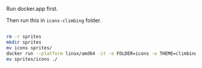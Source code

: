 
Run docker.app first.

Then run this in `icons-climbing` folder.

```bash

rm -r sprites
mkdir sprites
mv icons sprites/
docker run --platform linux/amd64 -it -e FOLDER=icons -e THEME=climbing -v ${PWD}:/data dolomate/spritezero
mv sprites/icons ./

```
